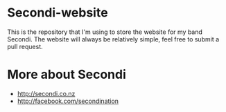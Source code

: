 Secondi-website
===============

This is the repository that I'm using to store the website for my band Secondi. The website will always be relatively simple, feel free to submit a pull request.



More about Secondi
===========
- http://secondi.co.nz
- http://facebook.com/secondination
